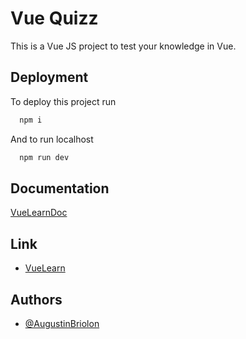 
# Vue Quizz

This is a Vue JS project to test your knowledge in Vue.
## Deployment

To deploy this project run

```bash
  npm i
```
And to run localhost 
```bash
  npm run dev
```

## Documentation

[VueLearnDoc](https://vue.doc.august1.dev/)

## Link

- [VueLearn](https://vue.learn.august1.dev/)

## Authors

- [@AugustinBriolon](https://github.com/AugustinBriolon)


